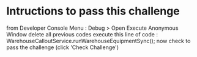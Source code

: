 # Intructions to pass this challenge
from Developer Console Menu : Debug > Open Execute Anonymous Window
delete all previous codes
execute this line of code : WarehouseCalloutService.runWarehouseEquipmentSync();
now check to pass the challenge (click 'Check Challenge')
